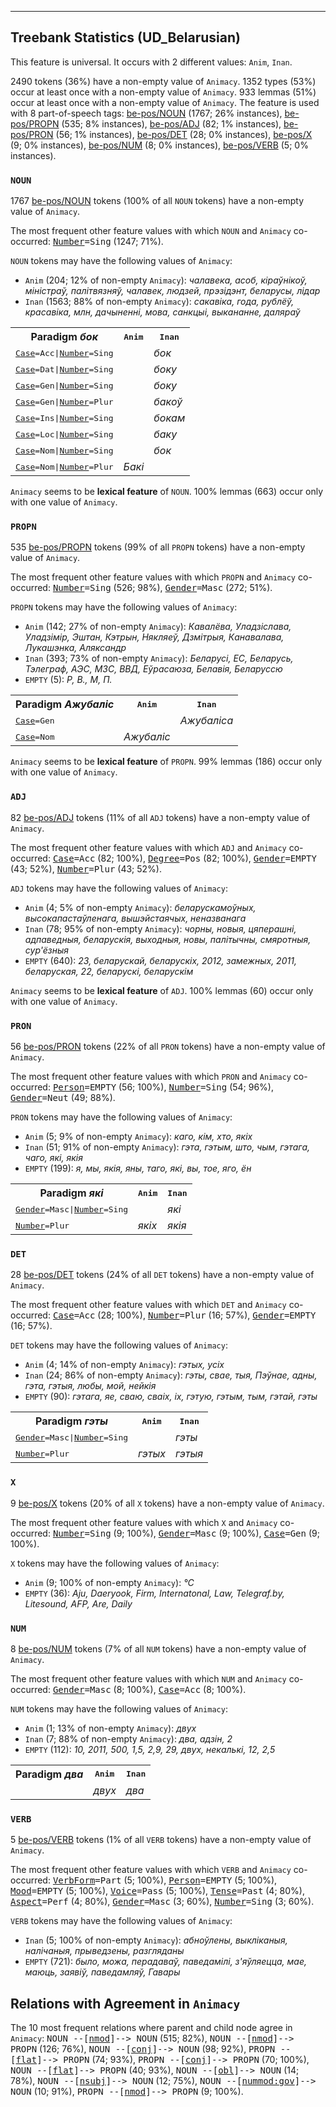

--------------------------------------------------------------------------------

## Treebank Statistics (UD_Belarusian)

This feature is universal.
It occurs with 2 different values: `Anim`, `Inan`.

2490 tokens (36%) have a non-empty value of `Animacy`.
1352 types (53%) occur at least once with a non-empty value of `Animacy`.
933 lemmas (51%) occur at least once with a non-empty value of `Animacy`.
The feature is used with 8 part-of-speech tags: [be-pos/NOUN]() (1767; 26% instances), [be-pos/PROPN]() (535; 8% instances), [be-pos/ADJ]() (82; 1% instances), [be-pos/PRON]() (56; 1% instances), [be-pos/DET]() (28; 0% instances), [be-pos/X]() (9; 0% instances), [be-pos/NUM]() (8; 0% instances), [be-pos/VERB]() (5; 0% instances).

### `NOUN`

1767 [be-pos/NOUN]() tokens (100% of all `NOUN` tokens) have a non-empty value of `Animacy`.

The most frequent other feature values with which `NOUN` and `Animacy` co-occurred: <tt><a href="Number.html">Number</a>=Sing</tt> (1247; 71%).

`NOUN` tokens may have the following values of `Animacy`:

* `Anim` (204; 12% of non-empty `Animacy`): <em>чалавека, асоб, кіраўнікоў, міністраў, палітвязняў, чалавек, людзей, прэзідэнт, беларусы, лідар</em>
* `Inan` (1563; 88% of non-empty `Animacy`): <em>сакавіка, года, рублёў, красавіка, млн, дачыненні, мова, санкцыі, выкананне, даляраў</em>

<table>
  <tr><th>Paradigm <i>бок</i></th><th><tt>Anim</tt></th><th><tt>Inan</tt></th></tr>
  <tr><td><tt><a href="Case.html">Case</a>=Acc|<a href="Number.html">Number</a>=Sing</tt></td><td></td><td><em>бок</em></td></tr>
  <tr><td><tt><a href="Case.html">Case</a>=Dat|<a href="Number.html">Number</a>=Sing</tt></td><td></td><td><em>боку</em></td></tr>
  <tr><td><tt><a href="Case.html">Case</a>=Gen|<a href="Number.html">Number</a>=Sing</tt></td><td></td><td><em>боку</em></td></tr>
  <tr><td><tt><a href="Case.html">Case</a>=Gen|<a href="Number.html">Number</a>=Plur</tt></td><td></td><td><em>бакоў</em></td></tr>
  <tr><td><tt><a href="Case.html">Case</a>=Ins|<a href="Number.html">Number</a>=Sing</tt></td><td></td><td><em>бокам</em></td></tr>
  <tr><td><tt><a href="Case.html">Case</a>=Loc|<a href="Number.html">Number</a>=Sing</tt></td><td></td><td><em>баку</em></td></tr>
  <tr><td><tt><a href="Case.html">Case</a>=Nom|<a href="Number.html">Number</a>=Sing</tt></td><td></td><td><em>бок</em></td></tr>
  <tr><td><tt><a href="Case.html">Case</a>=Nom|<a href="Number.html">Number</a>=Plur</tt></td><td><em>Бакі</em></td><td></td></tr>
</table>

`Animacy` seems to be **lexical feature** of `NOUN`. 100% lemmas (663) occur only with one value of `Animacy`.

### `PROPN`

535 [be-pos/PROPN]() tokens (99% of all `PROPN` tokens) have a non-empty value of `Animacy`.

The most frequent other feature values with which `PROPN` and `Animacy` co-occurred: <tt><a href="Number.html">Number</a>=Sing</tt> (526; 98%), <tt><a href="Gender.html">Gender</a>=Masc</tt> (272; 51%).

`PROPN` tokens may have the following values of `Animacy`:

* `Anim` (142; 27% of non-empty `Animacy`): <em>Кавалёва, Уладзіслава, Уладзімір, Эштан, Кэтрын, Някляеў, Дзмітрыя, Канавалава, Лукашэнка, Аляксандр</em>
* `Inan` (393; 73% of non-empty `Animacy`): <em>Беларусі, ЕС, Беларусь, Тэлеграф, АЭС, МЗС, ВВД, Еўрасаюза, Белавія, Беларуссю</em>
* `EMPTY` (5): <em>Р, В., М, П.</em>

<table>
  <tr><th>Paradigm <i>Ажубаліс</i></th><th><tt>Anim</tt></th><th><tt>Inan</tt></th></tr>
  <tr><td><tt><a href="Case.html">Case</a>=Gen</tt></td><td></td><td><em>Ажубаліса</em></td></tr>
  <tr><td><tt><a href="Case.html">Case</a>=Nom</tt></td><td><em>Ажубаліс</em></td><td></td></tr>
</table>

`Animacy` seems to be **lexical feature** of `PROPN`. 99% lemmas (186) occur only with one value of `Animacy`.

### `ADJ`

82 [be-pos/ADJ]() tokens (11% of all `ADJ` tokens) have a non-empty value of `Animacy`.

The most frequent other feature values with which `ADJ` and `Animacy` co-occurred: <tt><a href="Case.html">Case</a>=Acc</tt> (82; 100%), <tt><a href="Degree.html">Degree</a>=Pos</tt> (82; 100%), <tt><a href="Gender.html">Gender</a>=EMPTY</tt> (43; 52%), <tt><a href="Number.html">Number</a>=Plur</tt> (43; 52%).

`ADJ` tokens may have the following values of `Animacy`:

* `Anim` (4; 5% of non-empty `Animacy`): <em>беларускамоўных, высокапастаўленага, вышэйстаячых, неназванага</em>
* `Inan` (78; 95% of non-empty `Animacy`): <em>чорны, новыя, цяперашні, адпаведныя, беларускія, выходныя, новы, палітычны, смяротныя, сур'ёзныя</em>
* `EMPTY` (640): <em>23, беларускай, беларускіх, 2012, замежных, 2011, беларуская, 22, беларускі, беларускім</em>

`Animacy` seems to be **lexical feature** of `ADJ`. 100% lemmas (60) occur only with one value of `Animacy`.

### `PRON`

56 [be-pos/PRON]() tokens (22% of all `PRON` tokens) have a non-empty value of `Animacy`.

The most frequent other feature values with which `PRON` and `Animacy` co-occurred: <tt><a href="Person.html">Person</a>=EMPTY</tt> (56; 100%), <tt><a href="Number.html">Number</a>=Sing</tt> (54; 96%), <tt><a href="Gender.html">Gender</a>=Neut</tt> (49; 88%).

`PRON` tokens may have the following values of `Animacy`:

* `Anim` (5; 9% of non-empty `Animacy`): <em>каго, кім, хто, якіх</em>
* `Inan` (51; 91% of non-empty `Animacy`): <em>гэта, гэтым, што, чым, гэтага, чаго, які, якія</em>
* `EMPTY` (199): <em>я, мы, якія, яны, таго, які, вы, тое, яго, ён</em>

<table>
  <tr><th>Paradigm <i>які</i></th><th><tt>Anim</tt></th><th><tt>Inan</tt></th></tr>
  <tr><td><tt><a href="Gender.html">Gender</a>=Masc|<a href="Number.html">Number</a>=Sing</tt></td><td></td><td><em>які</em></td></tr>
  <tr><td><tt><a href="Number.html">Number</a>=Plur</tt></td><td><em>якіх</em></td><td><em>якія</em></td></tr>
</table>

### `DET`

28 [be-pos/DET]() tokens (24% of all `DET` tokens) have a non-empty value of `Animacy`.

The most frequent other feature values with which `DET` and `Animacy` co-occurred: <tt><a href="Case.html">Case</a>=Acc</tt> (28; 100%), <tt><a href="Number.html">Number</a>=Plur</tt> (16; 57%), <tt><a href="Gender.html">Gender</a>=EMPTY</tt> (16; 57%).

`DET` tokens may have the following values of `Animacy`:

* `Anim` (4; 14% of non-empty `Animacy`): <em>гэтых, усіх</em>
* `Inan` (24; 86% of non-empty `Animacy`): <em>гэты, свае, тыя, Пэўнае, адны, гэта, гэтыя, любы, мой, нейкія</em>
* `EMPTY` (90): <em>гэтага, яе, сваю, сваіх, іх, гэтую, гэтым, тым, гэтай, гэты</em>

<table>
  <tr><th>Paradigm <i>гэты</i></th><th><tt>Anim</tt></th><th><tt>Inan</tt></th></tr>
  <tr><td><tt><a href="Gender.html">Gender</a>=Masc|<a href="Number.html">Number</a>=Sing</tt></td><td></td><td><em>гэты</em></td></tr>
  <tr><td><tt><a href="Number.html">Number</a>=Plur</tt></td><td><em>гэтых</em></td><td><em>гэтыя</em></td></tr>
</table>

### `X`

9 [be-pos/X]() tokens (20% of all `X` tokens) have a non-empty value of `Animacy`.

The most frequent other feature values with which `X` and `Animacy` co-occurred: <tt><a href="Number.html">Number</a>=Sing</tt> (9; 100%), <tt><a href="Gender.html">Gender</a>=Masc</tt> (9; 100%), <tt><a href="Case.html">Case</a>=Gen</tt> (9; 100%).

`X` tokens may have the following values of `Animacy`:

* `Anim` (9; 100% of non-empty `Animacy`): <em>°С</em>
* `EMPTY` (36): <em>Aju, Daeryook, Firm, Internatonal, Law, Telegraf.by, Litesound, AFP, Are, Daily</em>

### `NUM`

8 [be-pos/NUM]() tokens (7% of all `NUM` tokens) have a non-empty value of `Animacy`.

The most frequent other feature values with which `NUM` and `Animacy` co-occurred: <tt><a href="Gender.html">Gender</a>=Masc</tt> (8; 100%), <tt><a href="Case.html">Case</a>=Acc</tt> (8; 100%).

`NUM` tokens may have the following values of `Animacy`:

* `Anim` (1; 13% of non-empty `Animacy`): <em>двух</em>
* `Inan` (7; 88% of non-empty `Animacy`): <em>два, адзін, 2</em>
* `EMPTY` (112): <em>10, 2011, 500, 1,5, 2,9, 29, двух, некалькі, 12, 2,5</em>

<table>
  <tr><th>Paradigm <i>два</i></th><th><tt>Anim</tt></th><th><tt>Inan</tt></th></tr>
  <tr><td><tt></tt></td><td><em>двух</em></td><td><em>два</em></td></tr>
</table>

### `VERB`

5 [be-pos/VERB]() tokens (1% of all `VERB` tokens) have a non-empty value of `Animacy`.

The most frequent other feature values with which `VERB` and `Animacy` co-occurred: <tt><a href="VerbForm.html">VerbForm</a>=Part</tt> (5; 100%), <tt><a href="Person.html">Person</a>=EMPTY</tt> (5; 100%), <tt><a href="Mood.html">Mood</a>=EMPTY</tt> (5; 100%), <tt><a href="Voice.html">Voice</a>=Pass</tt> (5; 100%), <tt><a href="Tense.html">Tense</a>=Past</tt> (4; 80%), <tt><a href="Aspect.html">Aspect</a>=Perf</tt> (4; 80%), <tt><a href="Gender.html">Gender</a>=Masc</tt> (3; 60%), <tt><a href="Number.html">Number</a>=Sing</tt> (3; 60%).

`VERB` tokens may have the following values of `Animacy`:

* `Inan` (5; 100% of non-empty `Animacy`): <em>абноўлены, выкліканыя, налічаныя, прыведзены, разгляданы</em>
* `EMPTY` (721): <em>было, можа, перадаваў, паведамілі, з'яўляецца, мае, маюць, заявіў, паведамляў, Гавары</em>

## Relations with Agreement in `Animacy`

The 10 most frequent relations where parent and child node agree in `Animacy`:
<tt>NOUN --[<a href="../dep/nmod.html">nmod</a>]--> NOUN</tt> (515; 82%),
<tt>NOUN --[<a href="../dep/nmod.html">nmod</a>]--> PROPN</tt> (126; 76%),
<tt>NOUN --[<a href="../dep/conj.html">conj</a>]--> NOUN</tt> (98; 92%),
<tt>PROPN --[<a href="../dep/flat.html">flat</a>]--> PROPN</tt> (74; 93%),
<tt>PROPN --[<a href="../dep/conj.html">conj</a>]--> PROPN</tt> (70; 100%),
<tt>NOUN --[<a href="../dep/flat.html">flat</a>]--> PROPN</tt> (40; 93%),
<tt>NOUN --[<a href="../dep/obl.html">obl</a>]--> NOUN</tt> (14; 78%),
<tt>NOUN --[<a href="../dep/nsubj.html">nsubj</a>]--> NOUN</tt> (12; 75%),
<tt>NOUN --[<a href="../dep/nummod:gov.html">nummod:gov</a>]--> NOUN</tt> (10; 91%),
<tt>PROPN --[<a href="../dep/nmod.html">nmod</a>]--> PROPN</tt> (9; 100%).

